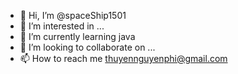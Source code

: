 - 👋 Hi, I’m @spaceShip1501
- 👀 I’m interested in ...
- 🌱 I’m currently learning java
- 💞️ I’m looking to collaborate on ...
- 📫 How to reach me thuyennguyenphi@gmail.com

<!---
spaceShip1501/spaceShip1501 is a ✨ special ✨ repository because its `README.md` (this file) appears on your GitHub profile.
You can click the Preview link to take a look at your changes.
--->
